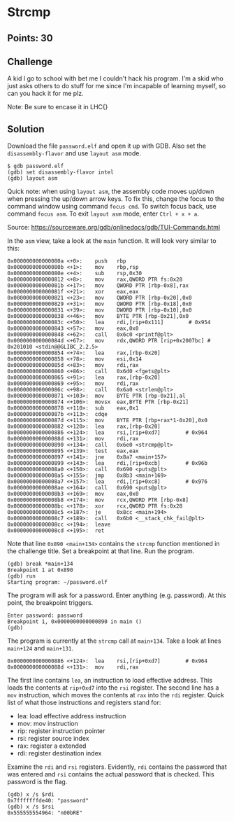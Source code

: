 # Strcmp

## Points: 30

## Challenge
A kid I go to school with bet me I couldn't hack his program. I'm a skid who just asks others to do stuff for me since I'm incapable of learning myself, so can you hack it for me plz.

Note: Be sure to encase it in LHC{}

## Solution
Download the file `password.elf` and open it up with GDB. Also set the `disassembly-flavor` and use `layout asm` mode.

```
$ gdb password.elf
(gdb) set disassembly-flavor intel
(gdb) layout asm
```

Quick note: when using `layout asm`, the assembly code moves up/down when pressing the up/down arrow keys. To fix this, change the focus to the command window using command `focus cmd`. To switch focus back, use command `focus asm`. To exit `layout asm` mode, enter `Ctrl + x + a`.

Source: https://sourceware.org/gdb/onlinedocs/gdb/TUI-Commands.html

In the `asm` view, take a look at the `main` function. It will look very similar to this:

```
0x000000000000080a <+0>:	push   rbp
0x000000000000080b <+1>:	mov    rbp,rsp
0x000000000000080e <+4>:	sub    rsp,0x30
0x0000000000000812 <+8>:	mov    rax,QWORD PTR fs:0x28
0x000000000000081b <+17>:	mov    QWORD PTR [rbp-0x8],rax
0x000000000000081f <+21>:	xor    eax,eax
0x0000000000000821 <+23>:	mov    QWORD PTR [rbp-0x20],0x0
0x0000000000000829 <+31>:	mov    QWORD PTR [rbp-0x18],0x0
0x0000000000000831 <+39>:	mov    DWORD PTR [rbp-0x10],0x0
0x0000000000000838 <+46>:	mov    BYTE PTR [rbp-0x21],0x0
0x000000000000083c <+50>:	lea    rdi,[rip+0x111]        # 0x954
0x0000000000000843 <+57>:	mov    eax,0x0
0x0000000000000848 <+62>:	call   0x6c0 <printf@plt>
0x000000000000084d <+67>:	mov    rdx,QWORD PTR [rip+0x2007bc] # 0x201010 <stdin@@GLIBC_2.2.5>
0x0000000000000854 <+74>:	lea    rax,[rbp-0x20]
0x0000000000000858 <+78>:	mov    esi,0x14
0x000000000000085d <+83>:	mov    rdi,rax
0x0000000000000860 <+86>:	call   0x6d0 <fgets@plt>
0x0000000000000865 <+91>:	lea    rax,[rbp-0x20]
0x0000000000000869 <+95>:	mov    rdi,rax
0x000000000000086c <+98>:	call   0x6a0 <strlen@plt>
0x0000000000000871 <+103>:	mov    BYTE PTR [rbp-0x21],al
0x0000000000000874 <+106>:	movsx  eax,BYTE PTR [rbp-0x21]
0x0000000000000878 <+110>:	sub    eax,0x1
0x000000000000087b <+113>:	cdqe   
0x000000000000087d <+115>:	mov    BYTE PTR [rbp+rax*1-0x20],0x0
0x0000000000000882 <+120>:	lea    rax,[rbp-0x20]
0x0000000000000886 <+124>:	lea    rsi,[rip+0xd7]        # 0x964
0x000000000000088d <+131>:	mov    rdi,rax
0x0000000000000890 <+134>:	call   0x6e0 <strcmp@plt>
0x0000000000000895 <+139>:	test   eax,eax
0x0000000000000897 <+141>:	jne    0x8a7 <main+157>
0x0000000000000899 <+143>:	lea    rdi,[rip+0xcb]        # 0x96b
0x00000000000008a0 <+150>:	call   0x690 <puts@plt>
0x00000000000008a5 <+155>:	jmp    0x8b3 <main+169>
0x00000000000008a7 <+157>:	lea    rdi,[rip+0xc8]        # 0x976
0x00000000000008ae <+164>:	call   0x690 <puts@plt>
0x00000000000008b3 <+169>:	mov    eax,0x0
0x00000000000008b8 <+174>:	mov    rcx,QWORD PTR [rbp-0x8]
0x00000000000008bc <+178>:	xor    rcx,QWORD PTR fs:0x28
0x00000000000008c5 <+187>:	je     0x8cc <main+194>
0x00000000000008c7 <+189>:	call   0x6b0 <__stack_chk_fail@plt>
0x00000000000008cc <+194>:	leave  
0x00000000000008cd <+195>:	ret          
```

Note that line `0x890 <main+134>` contains the `strcmp` function mentioned in the challenge title. Set a breakpoint at that line. Run the program.

```
(gdb) break *main+134
Breakpoint 1 at 0x890
(gdb) run
Starting program: ~/password.elf
```

The program will ask for a password. Enter anything (e.g. password). At this point, the breakpoint triggers.

```
Enter password: password
Breakpoint 1, 0x0000000000000890 in main ()
(gdb) 
```

The program is currently at the `strcmp` call at `main+134`. Take a look at lines `main+124` and `main+131`. 
```
0x0000000000000886 <+124>:	lea    rsi,[rip+0xd7]        # 0x964
0x000000000000088d <+131>:	mov    rdi,rax
```
The first line contains `lea`, an instruction to load effective address. This loads the contents at `rip+0xd7` into the `rsi` register. The second line has a `mov` instruction, which moves the contents at `rax` into the `rdi` register. Quick list of what those instructions and registers stand for:

* lea: load effective address instruction
* mov: mov instruction
* rip: register instruction pointer
* rsi: register source index
* rax: register a extended
* rdi: register destination index

Examine the `rdi` and `rsi` registers. Evidently, `rdi` contains the password that was entered and `rsi` contains the actual password that is checked. This password is the flag.
```
(gdb) x /s $rdi
0x7fffffffde40:	"password"
(gdb) x /s $rsi
0x555555554964:	"n00bRE"
```